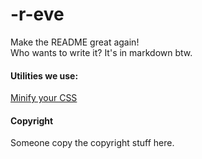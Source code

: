 # -r-eve

Make the README great again!  
Who wants to write it? It's in markdown btw.

#### Utilities we use:
[Minify your CSS](https://cssminifier.com/)

#### Copyright
Someone copy the copyright stuff here.